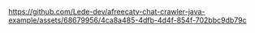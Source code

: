 

https://github.com/Lede-dev/afreecatv-chat-crawler-java-example/assets/68679956/4ca8a485-4dfb-4d4f-854f-702bbc9db79c

